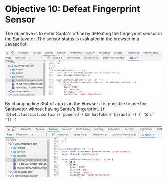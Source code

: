 # Objective 10: Defeat Fingerprint Sensor

The objective is to enter Santa's office by defeating the fingerprint sensor in the Santavator.
The sensor status is evaluated in the browser in a Javascript:

![pre-change](https://github.com/joergschwarzwaelder/hhc2020/blob/master/Objective-10/pre-change.png)

By changing line 354 of app.js in the Browser it is possible to use the Santavator without having Santa's fingerprint.
`if (btn4.classList.contains('powered') && hasToken('besanta')) {
`
to
`if (1) {
`

![post-change](https://github.com/joergschwarzwaelder/hhc2020/blob/master/Objective-10/post-change.png)
<!--stackedit_data:
eyJoaXN0b3J5IjpbLTk4NDIwMjQ0MCw4NTg1NDY4ODEsLTE3ND
k4OTY2N119
-->